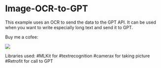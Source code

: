 # Image-OCR-to-GPT

This example uses an OCR to send the data to the GPT API. It can be used when you want to write especially long text and send it to GPT.

Buy me a cofee: 

<a href="https://www.buymeacoffee.com/Charles006"><img src="https://img.buymeacoffee.com/button-api/?text=Buy me a coffee&emoji=&slug=kashifmehmood&button_colour=FFDD00&font_colour=000000&font_family=Cookie&outline_colour=000000&coffee_colour=ffffff" /></a>


Libraries used:
#MLKit for #textrecognition
#camerax for taking picture
#Retrofit for call to GPT





